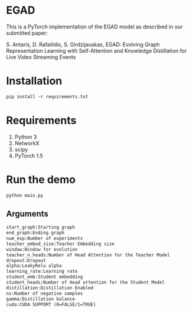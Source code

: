 # EGAD

This is a PyTorch implementation of the EGAD model as described in our submitted paper:

S. Antaris, D. Rafailidis, S. Girdzijauskas, EGAD: Evolving Graph Representation Learning with Self-Attention and Knowledge Distillation for Live Video Streaming Events

# Installation
```markdown
pip install -r requirements.txt
```

# Requirements
1. Python 3
2. NetworkX
3. scipy
4. PyTorch 1.5

# Run the demo
```markdown
python main.py
```


## Arguments
```markdown
start_graph:Starting graph
end_graph:Ending graph
num_exp:Number of experiments
teacher_embed_size:Teacher Embedding size
window:Window for evolution
teacher_n_heads:Number of Head Attention for the Teacher Model
dropout:Dropout
alpha:LeakyRelu alpha
learning_rate:Learning rate
student_emb:Student embedding
student_heads:Number of Head attention for the Student Model
distillation:Distillation Enabled
ns:Number of negative samples
gamma:Distillation balance
cuda:CUDA SUPPORT (0=FALSE/1=TRUE)

```

